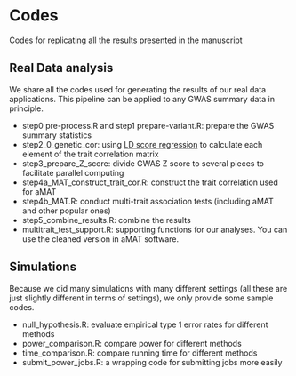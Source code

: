 # Codes

Codes for replicating all the results presented in the manuscript

## Real Data analysis

We share all the codes used for generating the results of our real data applications. This pipeline can be applied to any GWAS summary data in principle. 

* step0 pre-process.R and step1 prepare-variant.R: prepare the GWAS summary statistics
* step2_0_genetic_cor:  using [LD score regression](https://github.com/bulik/ldsc) to calculate each element of the trait correlation matrix
* step3_prepare_Z_score:  divide GWAS Z score to several pieces to facilitate parallel computing
* step4a_MAT_construct_trait_cor.R: construct the trait correlation used for aMAT
* step4b_MAT.R: conduct multi-trait association tests (including aMAT and other popular ones)
* step5_combine_results.R: combine the results
* multitrait_test_support.R: supporting functions for our analyses. You can use the cleaned version in aMAT software. 

## Simulations

Because we did many simulations with many different settings (all these are just slightly different in terms of settings), we only provide some sample codes. 

* null_hypothesis.R: evaluate empirical type 1 error rates for different methods
* power_comparison.R: compare power for different methods
* time_comparison.R: compare running time for different methods
* submit_power_jobs.R: a wrapping code for submitting jobs more easily
